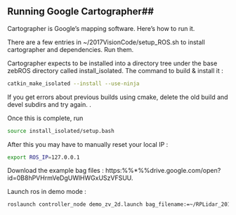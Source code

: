 ## Running Google Cartographer## 


Cartographer is Google’s mapping software. Here’s how to run it.

There are a few entries in ~/2017VisionCode/setup_ROS.sh to install cartographer and dependencies. Run them.

Cartographer expects to be installed into a directory tree under the base zebROS directory called install_isolated. The command to build & install it :

```bash
catkin_make_isolated --install --use-ninja
```
If you get errors about previous builds using cmake, delete the old build and devel subdirs and try again. .

Once this is complete, run

```bash
source install_isolated/setup.bash
```
After this you may have to manually reset your local IP :

```bash
export ROS_IP=127.0.0.1
```
Download the example bag files : https:%%*%%drive.google.com/open?id=0B8hPVHrmVeDgUWlHWGxUSzVFSUU.

Launch ros in demo mode :

```bash
roslaunch controller_node demo_zv_2d.launch bag_filename:=~/RPLidar_2017-03-10-11-11-53_0.bag 
```